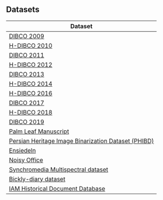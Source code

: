 
## Datasets

| Dataset                                                                                                                                                      |
|--------------------------------------------------------------------------------------------------------------------------------------------------------------|
| [DIBCO 2009](http://users.iit.demokritos.gr/~bgat/DIBCO2009/benchmark/)                                                                                      |
| [H-DIBCO 2010](http://users.iit.demokritos.gr/~bgat/H-DIBCO2010/benchmark/)                                                                                  |
| [DIBCO 2011](http://utopia.duth.gr/~ipratika/DIBCO2011/benchmark/)                                                                                           |
| [H-DIBCO 2012](http://utopia.duth.gr/~ipratika/HDIBCO2012/benchmark/)                                                                                        |
| [DIBCO 2013](http://utopia.duth.gr/~ipratika/DIBCO2013/benchmark/)                                                                                           |
| [H-DIBCO 2014](http://users.iit.demokritos.gr/~bgat/HDIBCO2014/benchmark/)                                                                                   |
| [H-DIBCO 2016](http://vc.ee.duth.gr/h-dibco2016/benchmark/)                                                                                                  |
| [DIBCO 2017](http://vc.ee.duth.gr/dibco2017/benchmark/)                                                                                                      |
| [H-DIBCO 2018](https://vc.ee.duth.gr/h-dibco2018/benchmark/)                                                                                                 |
| [DIBCO 2019](https://vc.ee.duth.gr/dibco2019/benchmark/)                                                                                                     |
| [Palm Leaf Manuscript](http://amadi.univ-lr.fr/ICFHR2016_Contest/)                                                                                           |
| [Persian Heritage Image Binarization Dataset (PHIBD)](http://www.iapr-tc11.org/mediawiki/index.php/Persian_Heritage_Image_Binarization_Dataset_(PHIBD_2012)) |
| [Ensiedeln](http://www.e-codices.unifr.ch/en/sbe/0611/)                                                                                                      |
| [Noisy Office](https://archive.ics.uci.edu/ml/datasets/NoisyOffice)                                                                                          |
| [Synchromedia Multispectral dataset](https://tc11.cvc.uab.es/datasets/SMADI_1)                                                                               |
| [Bickly-diary dataset](https://github.com/vqnhat/DSN-Binarization/files/2793688/original_gt_labeled.zip)                                                     |
| [IAM Historical Document Database](https://fki.tic.heia-fr.ch/databases/iam-historical-document-database)                                                    |
